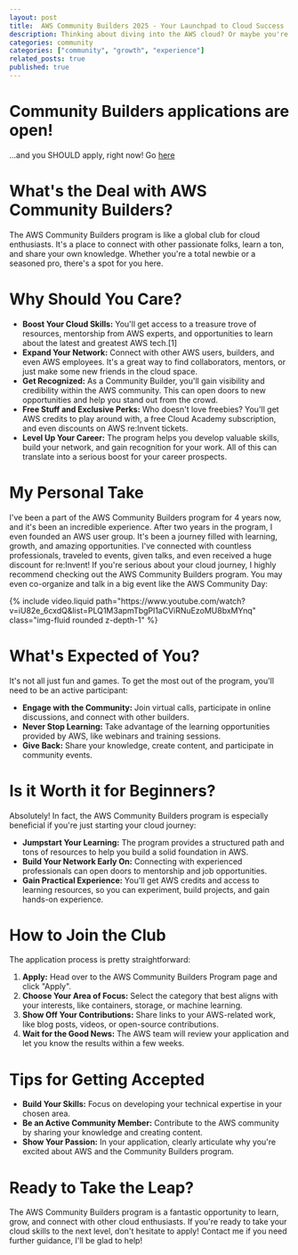 ```yaml
---
layout: post
title:  AWS Community Builders 2025 - Your Launchpad to Cloud Success
description: Thinking about diving into the AWS cloud? Or maybe you're already there and want to level up your game? Look no further than the AWS Community Builders program!
categories: community
categories: ["community", "growth", "experience"]
related_posts: true
published: true
---
```



# Community Builders applications are open!
...and you SHOULD apply, right now! Go [here](https://pulse.aws/application/XUDHHXIH) 

# What's the Deal with AWS Community Builders?

The AWS Community Builders program is like a global club for cloud enthusiasts. It's a place to connect with other passionate folks, learn a ton, and share your own knowledge. Whether you're a total newbie or a seasoned pro, there's a spot for you here. 

# Why Should You Care?

- **Boost Your Cloud Skills:** You'll get access to a treasure trove of resources, mentorship from AWS experts, and opportunities to learn about the latest and greatest AWS tech.[1]
- **Expand Your Network:** Connect with other AWS users, builders, and even AWS employees. It's a great way to find collaborators, mentors, or just make some new friends in the cloud space.
- **Get Recognized:** As a Community Builder, you'll gain visibility and credibility within the AWS community. This can open doors to new opportunities and help you stand out from the crowd.
- **Free Stuff and Exclusive Perks:** Who doesn't love freebies? You'll get AWS credits to play around with, a free Cloud Academy subscription, and even discounts on AWS re:Invent tickets.
- **Level Up Your Career:** The program helps you develop valuable skills, build your network, and gain recognition for your work. All of this can translate into a serious boost for your career prospects.

# My Personal Take
I've been a part of the AWS Community Builders program for 4 years now, and it's been an incredible experience. After two years in the program, I even founded an AWS user group. It's been a journey filled with learning, growth, and amazing opportunities. I've connected with countless professionals, traveled to events, given talks, and even received a huge discount for re:Invent! If you're serious about your cloud journey, I highly recommend checking out the AWS Community Builders program. You may even co-organize and talk in a big event like the AWS Community Day:

<div class="row mt-3">
    <div class="col-sm mt-3 mt-md-0">
        {% include video.liquid path="https://www.youtube.com/watch?v=iU82e_6cxdQ&list=PLQ1M3apmTbgPl1aCViRNuEzoMU8bxMYnq" class="img-fluid rounded z-depth-1" %} 
</div>

# What's Expected of You?

It's not all just fun and games. To get the most out of the program, you'll need to be an active participant:

- **Engage with the Community:** Join virtual calls, participate in online discussions, and connect with other builders.
- **Never Stop Learning:** Take advantage of the learning opportunities provided by AWS, like webinars and training sessions.
- **Give Back:** Share your knowledge, create content, and participate in community events.

# Is it Worth it for Beginners?

Absolutely! In fact, the AWS Community Builders program is especially beneficial if you're just starting your cloud journey:

- **Jumpstart Your Learning:** The program provides a structured path and tons of resources to help you build a solid foundation in AWS.
- **Build Your Network Early On:** Connecting with experienced professionals can open doors to mentorship and job opportunities.
- **Gain Practical Experience:** You'll get AWS credits and access to learning resources, so you can experiment, build projects, and gain hands-on experience.

# How to Join the Club

The application process is pretty straightforward:

1. **Apply:** Head over to the AWS Community Builders Program page and click "Apply".
2. **Choose Your Area of Focus:** Select the category that best aligns with your interests, like containers, storage, or machine learning.
3. **Show Off Your Contributions:** Share links to your AWS-related work, like blog posts, videos, or open-source contributions.
4. **Wait for the Good News:** The AWS team will review your application and let you know the results within a few weeks.

# Tips for Getting Accepted

- **Build Your Skills:** Focus on developing your technical expertise in your chosen area.
- **Be an Active Community Member:** Contribute to the AWS community by sharing your knowledge and creating content.
- **Show Your Passion:** In your application, clearly articulate why you're excited about AWS and the Community Builders program.

# Ready to Take the Leap?

The AWS Community Builders program is a fantastic opportunity to learn, grow, and connect with other cloud enthusiasts. If you're ready to take your cloud skills to the next level, don't hesitate to apply! Contact me if you need further guidance, I'll be glad to help!

